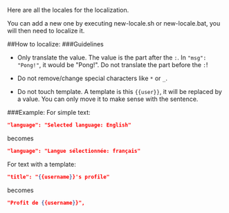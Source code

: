 Here are all the locales for the localization.

You can add a new one by executing new-locale.sh or new-locale.bat, you will then need to localize it.

##How to localize:
###Guidelines
* Only translate the value. The value is the part after the `:`. In `"msg": "Pong!"`, it would be "Pong!". Do not translate the part before the `:`!

* Do not remove/change special characters like `*` or `_`.

* Do not touch template. A template is this `{{user}}`, it will be replaced by a value. You can only move it to make sense with the sentence.

###Example:
For simple text:
```json
"language": "Selected language: English"
```
becomes
```json
"language": "Langue sélectionnée: français"
```

For text with a template:
```json
"title": "{{username}}'s profile"
```
becomes
```json
"Profit de {{username}}",
```

